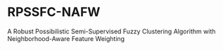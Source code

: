 # RPSSFC-NAFW
A Robust Possibilistic Semi-Supervised Fuzzy Clustering Algorithm with Neighborhood-Aware Feature Weighting
